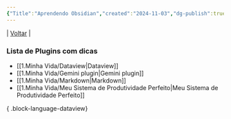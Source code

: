```yaml
---
{"Title":"Aprendendo Obsidian","created":"2024-11-03","dg-publish":true,"tags":["pessoal/estudos","pessoal/quaseumdev"],"permalink":"/3-caixa-de-entrada/aprendendo-obsidian/","dgPassFrontmatter":true}
---
```


| [Voltar](index) |
### Lista de Plugins com dicas
- [[1.Minha Vida/Dataview\|Dataview]]
- [[1.Minha Vida/Gemini plugin\|Gemini plugin]]
- [[1.Minha Vida/Markdown\|Markdown]]
- [[1.Minha Vida/Meu Sistema de Produtividade Perfeito\|Meu Sistema de Produtividade Perfeito]]

{ .block-language-dataview}